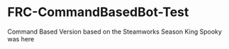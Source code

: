 # FRC-CommandBasedBot-Test
Command Based Version based on the Steamworks Season
King Spooky was here
